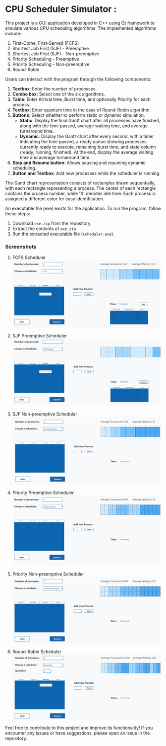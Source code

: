# CPU Scheduler Simulator :

This project is a GUI application developed in C++ using Qt framework to simulate various CPU scheduling algorithms. The implemented algorithms include:

1. First-Come, First-Served (FCFS)
2. Shortest Job First (SJF) - Preemptive
3. Shortest Job First (SJF) - Non-preemptive
4. Priority Scheduling - Preemptive
5. Priority Scheduling - Non-preemptive
6. Round-Robin

Users can interact with the program through the following components:

1. **Textbox**: Enter the number of processes.
2. **Combo box**: Select one of the six algorithms.
3. **Table**: Enter Arrival time, Burst time, and optionally Priority for each process.
4. **Textbox**: Enter quantum time in the case of Round-Robin algorithm.
5. **Buttons**: Select whether to perform static or dynamic simulation.
    - **Static**: Display the final Gantt chart after all processes have finished, along with the time passed, average waiting time, and average turnaround time.
    - **Dynamic**: Display the Gantt chart after every second, with a timer indicating the time passed, a ready queue showing processes currently ready to execute, remaining burst time, and state column (ready, running, finished). At the end, display the average waiting time and average turnaround time.
6. **Stop and Resume button**: Allows pausing and resuming dynamic scheduling.
7. **Button and Textbox**: Add new processes while the scheduler is running.

The Gantt chart representation consists of rectangles drawn sequentially, with each rectangle representing a process. The center of each rectangle contains the process number, while 'X' denotes idle time. Each process is assigned a different color for easy identification.


An executable file (exe) exists for the application. To run the program, follow these steps:

1. Download `exe.zip` from the repository.
2. Extract the contents of `exe.zip`.
3. Run the extracted executable file (`scheduler.exe`).

### Screenshots

1. FCFS Scheduler
![FCFS Scheduler](images/fcfs.png)

2. SJF Preemptive Scheduler
![SJF Preemptive Scheduler](images/sjf_preemptive.png)

3. SJF Non-preemptive Scheduler
![SJF Non-preemptive Scheduler](images/sjf_non_preemptive.png)

4. Priority Preemptive Scheduler
![Priority Preemptive Scheduler](images/priority_preemptive.png)

5. Priority Non-preemptive Scheduler
![Priority Non-preemptive Scheduler](images/priority_non_preemptive.png)

6. Round-Robin Scheduler
![Round-Robin Scheduler](images/round_robin.png)

Feel free to contribute to this project and improve its functionality! If you encounter any issues or have suggestions, please open an issue in the repository.

